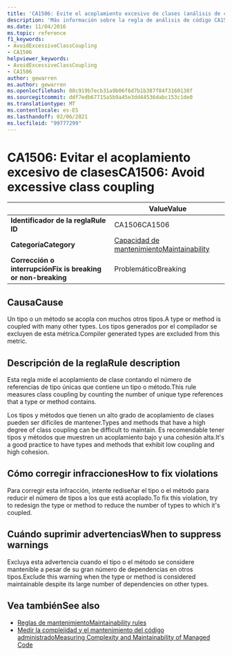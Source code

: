 ```yaml
---
title: 'CA1506: Evite el acoplamiento excesivo de clases (análisis de código)'
description: 'Más información sobre la regla de análisis de código CA1506: Evite el acoplamiento excesivo de clases'
ms.date: 11/04/2016
ms.topic: reference
f1_keywords:
- AvoidExcessiveClassCoupling
- CA1506
helpviewer_keywords:
- AvoidExcessiveClassCoupling
- CA1506
author: gewarren
ms.author: gewarren
ms.openlocfilehash: 08c919b7ecb31a9b06f6d7b1b387f84f3160138f
ms.sourcegitcommit: ddf7edb67715a5b9a45e3dd44536dabc153c1de0
ms.translationtype: MT
ms.contentlocale: es-ES
ms.lasthandoff: 02/06/2021
ms.locfileid: "99777299"
---
```

# <a name="ca1506-avoid-excessive-class-coupling"></a><span data-ttu-id="82657-103">CA1506: Evitar el acoplamiento excesivo de clases</span><span class="sxs-lookup"><span data-stu-id="82657-103">CA1506: Avoid excessive class coupling</span></span>

| | <span data-ttu-id="82657-104">Value</span><span class="sxs-lookup"><span data-stu-id="82657-104">Value</span></span> |
|-|-|
| <span data-ttu-id="82657-105">**Identificador de la regla**</span><span class="sxs-lookup"><span data-stu-id="82657-105">**Rule ID**</span></span> |<span data-ttu-id="82657-106">CA1506</span><span class="sxs-lookup"><span data-stu-id="82657-106">CA1506</span></span>|
| <span data-ttu-id="82657-107">**Categoría**</span><span class="sxs-lookup"><span data-stu-id="82657-107">**Category**</span></span> |[<span data-ttu-id="82657-108">Capacidad de mantenimiento</span><span class="sxs-lookup"><span data-stu-id="82657-108">Maintainability</span></span>](maintainability-warnings.md)|
| <span data-ttu-id="82657-109">**Corrección o interrupción**</span><span class="sxs-lookup"><span data-stu-id="82657-109">**Fix is breaking or non-breaking**</span></span> |<span data-ttu-id="82657-110">Problemático</span><span class="sxs-lookup"><span data-stu-id="82657-110">Breaking</span></span>|

## <a name="cause"></a><span data-ttu-id="82657-111">Causa</span><span class="sxs-lookup"><span data-stu-id="82657-111">Cause</span></span>

<span data-ttu-id="82657-112">Un tipo o un método se acopla con muchos otros tipos.</span><span class="sxs-lookup"><span data-stu-id="82657-112">A type or method is coupled with many other types.</span></span> <span data-ttu-id="82657-113">Los tipos generados por el compilador se excluyen de esta métrica.</span><span class="sxs-lookup"><span data-stu-id="82657-113">Compiler generated types are excluded from this metric.</span></span>

## <a name="rule-description"></a><span data-ttu-id="82657-114">Descripción de la regla</span><span class="sxs-lookup"><span data-stu-id="82657-114">Rule description</span></span>

<span data-ttu-id="82657-115">Esta regla mide el acoplamiento de clase contando el número de referencias de tipo únicas que contiene un tipo o método.</span><span class="sxs-lookup"><span data-stu-id="82657-115">This rule measures class coupling by counting the number of unique type references that a type or method contains.</span></span>

<span data-ttu-id="82657-116">Los tipos y métodos que tienen un alto grado de acoplamiento de clases pueden ser difíciles de mantener.</span><span class="sxs-lookup"><span data-stu-id="82657-116">Types and methods that have a high degree of class coupling can be difficult to maintain.</span></span> <span data-ttu-id="82657-117">Es recomendable tener tipos y métodos que muestren un acoplamiento bajo y una cohesión alta.</span><span class="sxs-lookup"><span data-stu-id="82657-117">It's a good practice to have types and methods that exhibit low coupling and high cohesion.</span></span>

## <a name="how-to-fix-violations"></a><span data-ttu-id="82657-118">Cómo corregir infracciones</span><span class="sxs-lookup"><span data-stu-id="82657-118">How to fix violations</span></span>

<span data-ttu-id="82657-119">Para corregir esta infracción, intente rediseñar el tipo o el método para reducir el número de tipos a los que está acoplado.</span><span class="sxs-lookup"><span data-stu-id="82657-119">To fix this violation, try to redesign the type or method to reduce the number of types to which it's coupled.</span></span>

## <a name="when-to-suppress-warnings"></a><span data-ttu-id="82657-120">Cuándo suprimir advertencias</span><span class="sxs-lookup"><span data-stu-id="82657-120">When to suppress warnings</span></span>

<span data-ttu-id="82657-121">Excluya esta advertencia cuando el tipo o el método se considere mantenible a pesar de su gran número de dependencias en otros tipos.</span><span class="sxs-lookup"><span data-stu-id="82657-121">Exclude this warning when the type or method is considered maintainable despite its large number of dependencies on other types.</span></span>

## <a name="see-also"></a><span data-ttu-id="82657-122">Vea también</span><span class="sxs-lookup"><span data-stu-id="82657-122">See also</span></span>

- [<span data-ttu-id="82657-123">Reglas de mantenimiento</span><span class="sxs-lookup"><span data-stu-id="82657-123">Maintainability rules</span></span>](maintainability-warnings.md)
- [<span data-ttu-id="82657-124">Medir la complejidad y el mantenimiento del código administrado</span><span class="sxs-lookup"><span data-stu-id="82657-124">Measuring Complexity and Maintainability of Managed Code</span></span>](/visualstudio/code-quality/code-metrics-values)
